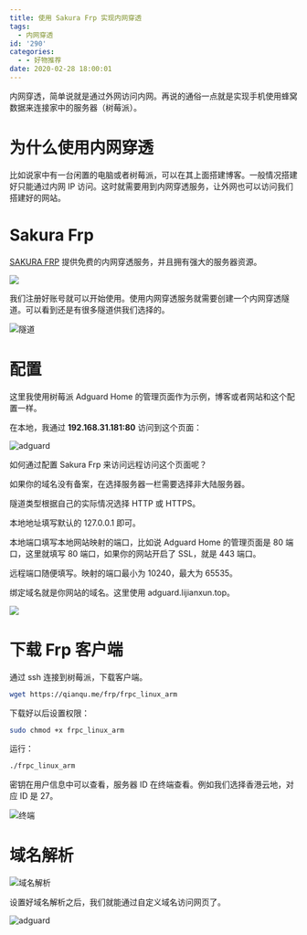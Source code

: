 ```yaml
---
title: 使用 Sakura Frp 实现内网穿透
tags:
  - 内网穿透
id: '290'
categories:
  - - 好物推荐
date: 2020-02-28 18:00:01
---
```


内网穿透，简单说就是通过外网访问内网。再说的通俗一点就是实现手机使用蜂窝数据来连接家中的服务器（树莓派）。
<!-- more -->
# 为什么使用内网穿透

比如说家中有一台闲置的电脑或者树莓派，可以在其上面搭建博客。一般情况搭建好只能通过内网 IP 访问。这时就需要用到内网穿透服务，让外网也可以访问我们搭建好的网站。

# Sakura Frp

[SAKURA FRP](https://www.natfrp.com/) 提供免费的内网穿透服务，并且拥有强大的服务器资源。

![](https://i.loli.net/2020/02/28/xA3phTQNJXzy7Si.png)

我们注册好账号就可以开始使用。使用内网穿透服务就需要创建一个内网穿透隧道。可以看到还是有很多隧道供我们选择的。

![隧道](https://i.loli.net/2020/02/28/XMjBSqCgVp7AfE8.png)

# 配置

这里我使用树莓派 Adguard Home 的管理页面作为示例，博客或者网站和这个配置一样。

在本地，我通过 **192.168.31.181:80** 访问到这个页面：

![adguard](https://i.loli.net/2020/02/28/QvcDwlW5YxuzLh1.png)

如何通过配置 Sakura Frp 来访问远程访问这个页面呢？

如果你的域名没有备案，在选择服务器一栏需要选择非大陆服务器。

隧道类型根据自己的实际情况选择 HTTP 或 HTTPS。

本地地址填写默认的 127.0.0.1 即可。

本地端口填写本地网站映射的端口，比如说 Adguard Home 的管理页面是 80 端口，这里就填写 80 端口，如果你的网站开启了 SSL，就是 443 端口。

远程端口随便填写。映射的端口最小为 10240，最大为 65535。

绑定域名就是你网站的域名。这里使用 adguard.lijianxun.top。

![](https://i.loli.net/2020/02/28/eJpkj5NA7lGryIR.png)

# 下载 Frp 客户端

通过 ssh 连接到树莓派，下载客户端。

```bash
wget https://qianqu.me/frp/frpc_linux_arm
```

下载好以后设置权限：

```bash
sudo chmod +x frpc_linux_arm
```

运行：

```bash
./frpc_linux_arm
```

密钥在用户信息中可以查看，服务器 ID 在终端查看。例如我们选择香港云地，对应 ID 是 27。

![终端](https://i.loli.net/2020/02/28/IX3E28qfnidUpoO.png)

# 域名解析

![域名解析](https://i.loli.net/2020/02/28/qIiZ9PUa3nou27H.png)

设置好域名解析之后，我们就能通过自定义域名访问网页了。

![adguard](https://i.loli.net/2020/02/28/ByFfX4s2xmlcCSR.png)